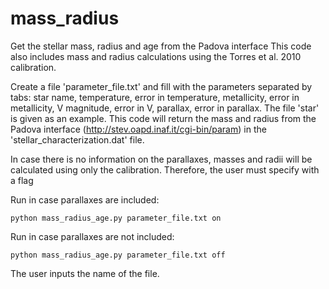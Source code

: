 mass_radius
===========

Get the stellar mass, radius and age from the Padova interface
This code also includes mass and radius calculations using the Torres et al. 2010 calibration.  

Create a file 'parameter_file.txt' and fill with the parameters separated by tabs: star name, temperature, error in temperature, metallicity, error in metallicity, V magnitude, error in V, parallax, error in parallax.
The file 'star' is given as an example.
This code will return the mass and radius from the Padova interface (http://stev.oapd.inaf.it/cgi-bin/param) in the 'stellar_characterization.dat' file.

In case there is no information on the parallaxes, masses and radii will be calculated using only the calibration. Therefore, the user must specify with a flag

Run in case parallaxes are included:

    python mass_radius_age.py parameter_file.txt on 

Run in case parallaxes are not included:

    python mass_radius_age.py parameter_file.txt off
    
The user inputs the name of the file.

